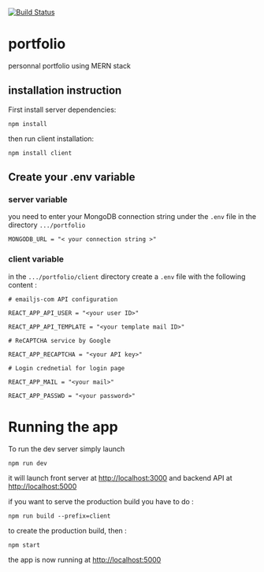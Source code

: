 [![Build Status](https://travis-ci.org/Seb6277/portfolio.svg?branch=master)](https://travis-ci.org/Seb6277/portfolio)

# portfolio
personnal portfolio using MERN stack

## installation instruction

First install server dependencies:

`npm install`

then run client installation:

`npm install client`

## Create your .env variable

### server variable

you need to enter your MongoDB connection string under the `.env` file
in the directory `.../portfolio`

`MONGODB_URL = "< your connection string >"`

### client variable

in the `.../portfolio/client` directory create a `.env` file with the following
content :

`# emailjs-com API configuration`

 `REACT_APP_API_USER = "<your user ID>"`
 
 `REACT_APP_API_TEMPLATE = "<your template mail ID>"`
 
 `# ReCAPTCHA service by Google`
 
 `REACT_APP_RECAPTCHA = "<your API key>"`
 
 `# Login crednetial for login page`
 
 `REACT_APP_MAIL = "<your mail>"`
 
 `REACT_APP_PASSWD = "<your password>"`
 
 # Running the app
 
 To run the dev server simply launch
 
 `npm run dev`
 
 it will launch front server at [http://localhost:3000](http://localhost:3000)
 and backend API at [http://localhost:5000](http://localhost:5000)
 
 if you want to serve the production build you have to do :
 
 `npm run build --prefix=client`
 
 to create the production build, then :
 
 `npm start`
 
 the app is now running at [http://localhost:5000](http://localhost:5000)
